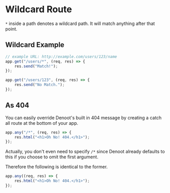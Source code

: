 # Wildcard Route

`*` inside a path denotes a wildcard path. It will match anything after that point.
## Wildcard Example
```ts
// example URL: http://example.com/users/123/name
app.get("/users/*", (req, res) => {
    res.send("Match!");
});

app.get("/users/123", (req, res) => {
    res.send("No Match.");
});
```

## As 404

You can easily override Denoot's built in 404 message by creating a catch all route at the bottom of your app.
```ts
app.any("/*", (req, res) => {
    res.html("<h1>Oh No! 404.</h1>");
});
```

Actually, you don't even need to specify `/*` since Denoot already defaults to this if you choose to omit the first argument.

Therefore the following is identical to the former.

```ts
app.any((req, res) => {
    res.html("<h1>Oh No! 404.</h1>");
});
```
